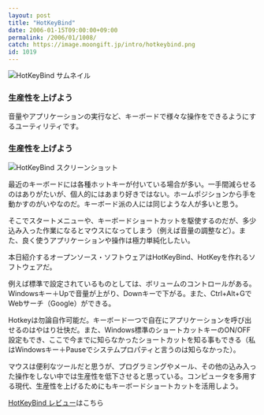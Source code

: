 ```yaml
---
layout: post
title: "HotKeyBind"
date: 2006-01-15T09:00:00+09:00
permalink: /2006/01/1008/
catch: https://image.moongift.jp/intro/hotkeybind.png
id: 1019
---
```

 ![HotKeyBind サムネイル](https://image.moongift.jp/intro/hotkeybind.t.png "HotKeyBind サムネイル")
  

### 生産性を上げよう
  
音量やアプリケーションの実行など、キーボードで様々な操作をできるようにするユーティリティです。  
<!--more-->  

### 生産性を上げよう
  

![HotKeyBind スクリーンショット](https://image.moongift.jp/intro/hotkeybind.png "HotKeyBind スクリーンショット")

  

最近のキーボードには各種ホットキーが付いている場合が多い。一手間減らせるのはありがたいが、個人的にはあまり好きではない。ホームポジションから手を動かすのがいやなのだ。キーボード派の人には同じような人が多いと思う。

  

そこでスタートメニューや、キーボードショートカットを駆使するのだが、多少込み入った作業になるとマウスになってしまう（例えば音量の調整など）。また、良く使うアプリケーションや操作は極力単純化したい。

  

本日紹介するオープンソース・ソフトウェアはHotKeyBind、HotKeyを作れるソフトウェアだ。

  

例えば標準で設定されているものとしては、ボリュームのコントロールがある。Windowsキー＋Upで音量が上がり、Downキーで下がる。また、Ctrl+Alt+GでWebサーチ（Google）ができる。

  

Hotkeyは勿論自作可能だ。キーボード一つで自在にアプリケーションを呼び出せるのはやはり壮快だ。また、Windows標準のショートカットキーのON/OFF設定もでき、ここで今までに知らなかったショートカットを知る事もできる（私はWindowsキー＋Pauseでシステムプロパティと言うのは知らなかった）。

  

マウスは便利なツールだと思うが、プログラミングやメール、その他の込み入った操作をしない中では生産性を低下させると思っている。コンピュータを多用する現代、生産性を上げるためにもキーボードショートカットを活用しよう。

  

[HotKeyBind レビュー](http://oss.moongift.jp/review/i-1026.html)はこちら

